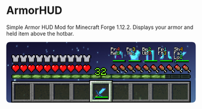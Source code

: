 # ArmorHUD

Simple Armor HUD Mod for Minecraft Forge 1.12.2. Displays your armor and held
item above the hotbar.

<p align="center">
    <img src="https://raw.githubusercontent.com/ksyzov/ArmorHUD/main/armorhud.png" alt="ArmorHUD">
</p>
